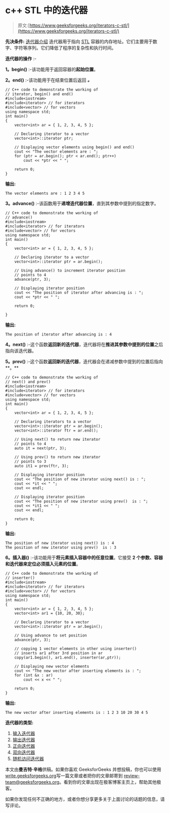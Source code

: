 # c++ STL 中的迭代器

> 原文:[https://www.geeksforgeeks.org/iterators-c-stl/](https://www.geeksforgeeks.org/iterators-c-stl/)

**先决条件:** [迭代器介绍](https://www.geeksforgeeks.org/introduction-iterators-c/)
迭代器用于指向 [STL](https://www.geeksforgeeks.org/the-c-standard-template-library-stl/) 容器的内存地址。它们主要用于数字、字符等序列。它们降低了程序的复杂性和执行时间。

**迭代器的操作** :-

**1。begin()** :-该功能用于返回容器的**起始位置**。

**2。end()** :-该功能用于在结束位置后返回 ***。***

```
// C++ code to demonstrate the working of
// iterator, begin() and end()
#include<iostream>
#include<iterator> // for iterators
#include<vector> // for vectors
using namespace std;
int main()
{
    vector<int> ar = { 1, 2, 3, 4, 5 };

    // Declaring iterator to a vector
    vector<int>::iterator ptr;

    // Displaying vector elements using begin() and end()
    cout << "The vector elements are : ";
    for (ptr = ar.begin(); ptr < ar.end(); ptr++)
        cout << *ptr << " ";

    return 0;    
}
```

**输出:**

```
The vector elements are : 1 2 3 4 5 

```

**3。advance()** :-该函数用于**递增迭代器位置**，直到其参数中提到的指定数字。

```
// C++ code to demonstrate the working of
// advance()
#include<iostream>
#include<iterator> // for iterators
#include<vector> // for vectors
using namespace std;
int main()
{
    vector<int> ar = { 1, 2, 3, 4, 5 };

    // Declaring iterator to a vector
    vector<int>::iterator ptr = ar.begin();

    // Using advance() to increment iterator position
    // points to 4
    advance(ptr, 3);

    // Displaying iterator position
    cout << "The position of iterator after advancing is : ";
    cout << *ptr << " ";

    return 0;

}
```

**输出:**

```
The position of iterator after advancing is : 4 

```

**4。next()** :-这个函数**返回新的迭代器**，迭代器将在**推进其参数中提到的位置**之后指向该迭代器。

**5。prev()** :-这个函数**返回新的迭代器**，迭代器会在递减参数中提到的位置后指向**。**

```
// C++ code to demonstrate the working of
// next() and prev() 
#include<iostream>
#include<iterator> // for iterators
#include<vector> // for vectors
using namespace std;
int main()
{
    vector<int> ar = { 1, 2, 3, 4, 5 };

    // Declaring iterators to a vector
    vector<int>::iterator ptr = ar.begin();
    vector<int>::iterator ftr = ar.end();

    // Using next() to return new iterator
    // points to 4
    auto it = next(ptr, 3);

    // Using prev() to return new iterator
    // points to 3
    auto it1 = prev(ftr, 3);

    // Displaying iterator position
    cout << "The position of new iterator using next() is : ";
    cout << *it << " ";
    cout << endl;

    // Displaying iterator position
    cout << "The position of new iterator using prev()  is : ";
    cout << *it1 << " ";
    cout << endl;

    return 0; 
}
```

**输出:**

```
The position of new iterator using next() is : 4 
The position of new iterator using prev()  is : 3 

```

 **6。插入器()** :-该功能用于**将元素插入容器中的任意位置**。它接受 **2 个参数、容器和迭代器来定位必须插入元素的位置**。

```
// C++ code to demonstrate the working of
// inserter()
#include<iostream>
#include<iterator> // for iterators
#include<vector> // for vectors
using namespace std;
int main()
{
    vector<int> ar = { 1, 2, 3, 4, 5 };
    vector<int> ar1 = {10, 20, 30}; 

    // Declaring iterator to a vector
    vector<int>::iterator ptr = ar.begin();

    // Using advance to set position
    advance(ptr, 3);

    // copying 1 vector elements in other using inserter()
    // inserts ar1 after 3rd position in ar
    copy(ar1.begin(), ar1.end(), inserter(ar,ptr));

    // Displaying new vector elements
    cout << "The new vector after inserting elements is : ";
    for (int &x : ar) 
        cout << x << " ";

    return 0;    
}
```

**输出:**

```
The new vector after inserting elements is : 1 2 3 10 20 30 4 5 

```

**迭代器的类型:**

1.  [输入迭代器](https://www.geeksforgeeks.org/input-iterators-in-cpp/)
2.  [输出迭代器](https://www.geeksforgeeks.org/output-iterators-cpp/)
3.  [正向迭代器](https://www.geeksforgeeks.org/forward-iterators-in-cpp/)
4.  [双向迭代器](https://www.geeksforgeeks.org/bidirectional-iterators-in-cpp/)
5.  [随机访问迭代器](https://www.geeksforgeeks.org/random-access-iterators-in-cpp/)

本文由**曼吉特·辛格**供稿。如果你喜欢 GeeksforGeeks 并想投稿，你也可以使用[write.geeksforgeeks.org](https://write.geeksforgeeks.org)写一篇文章或者把你的文章邮寄到 review-team@geeksforgeeks.org。看到你的文章出现在极客博客主页上，帮助其他极客。

如果你发现任何不正确的地方，或者你想分享更多关于上面讨论的话题的信息，请写评论。